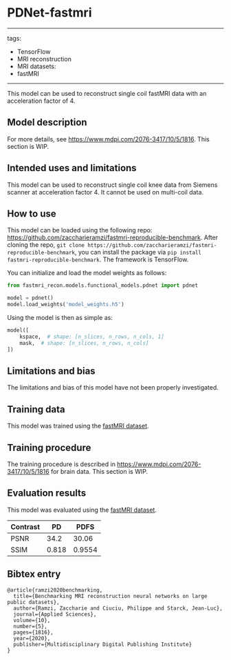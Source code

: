 # PDNet-fastmri
---
tags:
- TensorFlow
- MRI reconstruction
- MRI
datasets:
- fastMRI
---

This model can be used to reconstruct single coil fastMRI data with an acceleration factor of 4.

## Model description
For more details, see https://www.mdpi.com/2076-3417/10/5/1816.
This section is WIP.

## Intended uses and limitations
This model can be used to reconstruct single coil knee data from Siemens scanner at acceleration factor 4.
It cannot be used on multi-coil data.

## How to use
This model can be loaded using the following repo: https://github.com/zaccharieramzi/fastmri-reproducible-benchmark.
After cloning the repo, `git clone https://github.com/zaccharieramzi/fastmri-reproducible-benchmark`, you can install the package via `pip install fastmri-reproducible-benchmark`.
The framework is TensorFlow.

You can initialize and load the model weights as follows:
```python
from fastmri_recon.models.functional_models.pdnet import pdnet

model = pdnet()
model.load_weights('model_weights.h5')
```

Using the model is then as simple as:
```python
model([
    kspace,  # shape: [n_slices, n_rows, n_cols, 1]
    mask,  # shape: [n_slices, n_rows, n_cols]
])
```

## Limitations and bias
The limitations and bias of this model have not been properly investigated.

## Training data
This model was trained using the [fastMRI dataset](https://fastmri.org/dataset/).

## Training procedure
The training procedure is described in https://www.mdpi.com/2076-3417/10/5/1816 for brain data.
This section is WIP.

## Evaluation results
This model was evaluated using the [fastMRI dataset](https://fastmri.org/dataset/).

| Contrast | PD    | PDFS   |
|----------|-------|--------|
| PSNR     | 34.2  | 30.06  |
| SSIM     | 0.818 | 0.9554 |


## Bibtex entry
```
@article{ramzi2020benchmarking,
  title={Benchmarking MRI reconstruction neural networks on large public datasets},
  author={Ramzi, Zaccharie and Ciuciu, Philippe and Starck, Jean-Luc},
  journal={Applied Sciences},
  volume={10},
  number={5},
  pages={1816},
  year={2020},
  publisher={Multidisciplinary Digital Publishing Institute}
}
```

